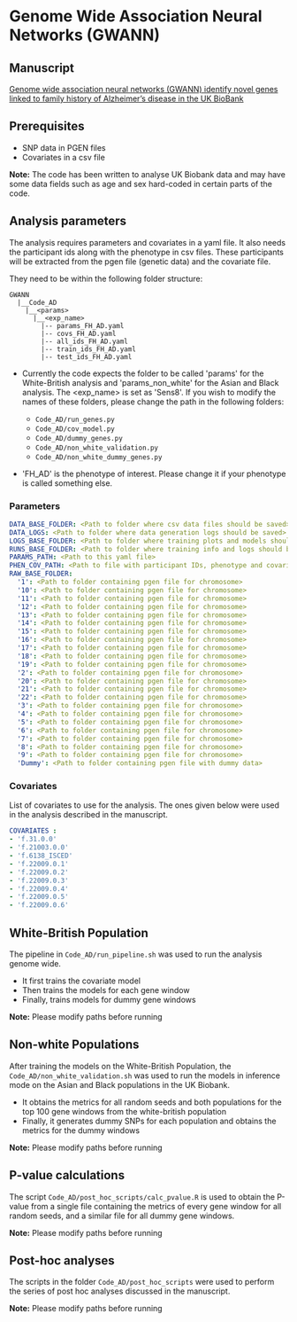 # Genome Wide Association Neural Networks (GWANN) 

## Manuscript

[Genome wide association neural networks (GWANN) identify novel genes linked to family history of Alzheimer’s disease in the UK BioBank](https://www.medrxiv.org/content/10.1101/2022.06.10.22276251)

## Prerequisites

- SNP data in PGEN files
- Covariates in a csv file 

**Note:** The code has been written to analyse UK Biobank data and may have some data fields such as age and sex hard-coded in certain parts of the code. 

## Analysis parameters

The analysis requires parameters and covariates in a yaml file. It also needs the participant ids along with the phenotype in csv files. These participants will be extracted from the pgen file (genetic data) and the covariate file. 

They need to be within the following folder structure:

```
GWANN
  |__Code_AD
    |__<params>
      |__<exp_name>
        |-- params_FH_AD.yaml
        |-- covs_FH_AD.yaml
        |-- all_ids_FH_AD.yaml
        |-- train_ids_FH_AD.yaml
        |-- test_ids_FH_AD.yaml

```

- Currently the code expects the <params> folder to be called 'params' for the White-British analysis and 'params_non_white' for the Asian and Black analysis. The <exp_name> is set as 'Sens8'. If you wish to modify the names of these folders, please change the path in the following folders:
  - `Code_AD/run_genes.py`
  - `Code_AD/cov_model.py`
  - `Code_AD/dummy_genes.py`
  - `Code_AD/non_white_validation.py`
  - `Code_AD/non_white_dummy_genes.py`

- 'FH_AD' is the phenotype of interest. Please change it if your phenotype is called something else. 

### Parameters

```Yaml
DATA_BASE_FOLDER: <Path to folder where csv data files should be saved>
DATA_LOGS: <Path to folder where data generation logs should be saved>
LOGS_BASE_FOLDER: <Path to folder where training plots and models should be saved>
RUNS_BASE_FOLDER: <Path to folder where training info and logs should be written>
PARAMS_PATH: <Path to this yaml file>
PHEN_COV_PATH: <Path to file with participant IDs, phenotype and covariate information>
RAW_BASE_FOLDER:
  '1': <Path to folder containing pgen file for chromosome>
  '10': <Path to folder containing pgen file for chromosome>
  '11': <Path to folder containing pgen file for chromosome>
  '12': <Path to folder containing pgen file for chromosome>
  '13': <Path to folder containing pgen file for chromosome>
  '14': <Path to folder containing pgen file for chromosome>
  '15': <Path to folder containing pgen file for chromosome>
  '16': <Path to folder containing pgen file for chromosome>
  '17': <Path to folder containing pgen file for chromosome>
  '18': <Path to folder containing pgen file for chromosome>
  '19': <Path to folder containing pgen file for chromosome>
  '2': <Path to folder containing pgen file for chromosome>
  '20': <Path to folder containing pgen file for chromosome>
  '21': <Path to folder containing pgen file for chromosome>
  '22': <Path to folder containing pgen file for chromosome>
  '3': <Path to folder containing pgen file for chromosome>
  '4': <Path to folder containing pgen file for chromosome>
  '5': <Path to folder containing pgen file for chromosome>
  '6': <Path to folder containing pgen file for chromosome>
  '7': <Path to folder containing pgen file for chromosome>
  '8': <Path to folder containing pgen file for chromosome>
  '9': <Path to folder containing pgen file for chromosome>
  'Dummy': <Path to folder containing pgen file with dummy data>
```

### Covariates

List of covariates to use for the analysis. The ones given below were used in the analysis described in the manuscript.

```Yaml
COVARIATES : 
- 'f.31.0.0'
- 'f.21003.0.0'
- 'f.6138_ISCED'
- 'f.22009.0.1'
- 'f.22009.0.2'
- 'f.22009.0.3'
- 'f.22009.0.4'
- 'f.22009.0.5'
- 'f.22009.0.6'
```

## White-British Population

The pipeline in `Code_AD/run_pipeline.sh` was used to run the analysis genome wide.
- It first trains the covariate model
- Then trains the models for each gene window
- Finally, trains models for dummy gene windows

**Note:** Please modify paths before running

## Non-white Populations

After training the models on the White-British Population, the `Code_AD/non_white_validation.sh` was used to run the models in inference mode on the Asian and Black populations in the UK Biobank.
- It obtains the metrics for all random seeds and both populations for the top 100 gene windows from the white-british population
- Finally, it generates dummy SNPs for each population and obtains the metrics for the dummy windows

**Note:** Please modify paths before running

## P-value calculations

The script `Code_AD/post_hoc_scripts/calc_pvalue.R` is used to obtain the P-value from a single file containing the metrics of every gene window for all random seeds, and a similar file for all dummy gene windows.

**Note:** Please modify paths before running

## Post-hoc analyses

The scripts in the folder `Code_AD/post_hoc_scripts` were used to perform the series of post hoc analyses discussed in the manuscript. 

**Note:** Please modify paths before running